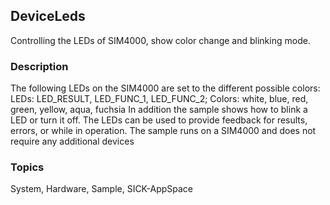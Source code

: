 ## DeviceLeds
Controlling the LEDs of SIM4000, show color change and blinking mode.
### Description
The following LEDs on the SIM4000 are set to the different possible colors:
LEDs: LED_RESULT, LED_FUNC_1, LED_FUNC_2;
Colors: white, blue, red, green, yellow, aqua, fuchsia
In addition the sample shows how to blink a LED or turn it off.
The LEDs can be used to provide feedback for results, errors, or while in
operation. The sample runs on a SIM4000 and does not require any additional
devices

### Topics
System, Hardware, Sample, SICK-AppSpace